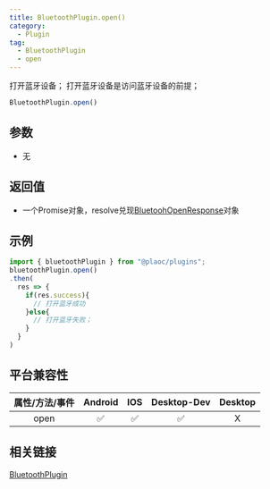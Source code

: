 ```yaml
---
title: BluetoothPlugin.open()
category:
  - Plugin
tag:
  - BluetoothPlugin
  - open
---
```


打开蓝牙设备；
打开蓝牙设备是访问蓝牙设备的前提；

```js
BluetoothPlugin.open()
```

## 参数

  - 无

## 返回值

  - 一个Promise对象，resolve兑现[BluetoohOpenResponse](../../interface/bluetooth-open-response/index.md)对象


## 示例
```js
import { bluetoothPlugin } from "@plaoc/plugins";
bluetoothPlugin.open()
.then(
  res => {
    if(res.success){
      // 打开蓝牙成功
    }else{
      // 打开蓝牙失败；
    }
  }
)
```

## 平台兼容性

| 属性/方法/事件 | Android | IOS | Desktop-Dev | Desktop |
|:------------:|:-------:|:---:|:-----------:|:-------:|
| open         | ✅      | ✅   | ✅          | X       |

## 相关链接

[BluetoothPlugin](./index.md)

